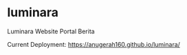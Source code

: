# luminara
Luminara Website Portal Berita

Current Deployment:
https://anugerah160.github.io/luminara/
